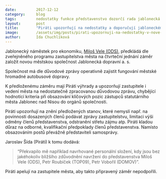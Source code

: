 ```yaml
---
date:         2017-12-12
category:     blog
tags:         nedostatky funkce představenstvo dozorčí rada jablonecká dopravní 
layout:       post
title:        "Piráti upozorňují na nedostatky a doporučují jabloneckému vedení dvakrát měřit, než rychle rozdávat funkce v představenstvu a dozorčí radě v nově vznikající městské společnosti Jablonecká dopravní a.s." 
image:        /assets/img/posts/pirati-upozornuji-na-nedostatky-v-nove-vznikajici-mestske-spolecnosti-jablonecka-dopravni-as_2.jpg
author:       Ida Chuchlíková
---
```


Jablonecký náměstek pro ekonomiku, [Miloš Vele (ODS)](https://www.ods.cz/region.liberecky/profil/1863-milos-vele), předkládá dle zveřejněného programu zastupitelstva města na čtvrteční jednání záměr založit novou městskou společnost Jablonecká dopravní a. s.

Společnost má dle důvodové zprávy operativně zajistit fungování městské hromadné autobusové dopravy. 

K předloženému záměru mají Piráti výhrady a upozorňují zastupitele i vedení města na nedostatečně zpracovanou důvodovou zprávu, chybějící hodnotící kriteria při obsazování klíčových pozic zástupců statutárního města Jablonec nad Nisou do orgánů společnosti. 

Piráti upozorňují na znění předložených stanov, které nemyslí např. na povinnosti dosazených členů podávat zprávy zastupitelstvu, limitaci výši odměny členů představenstva, odstranění střetu zájmu atp. Piráti kladou důraz na odborné, kvalifikační předpoklady členů představenstva. Namísto obsazováním postů převážně představiteli samosprávy. 

Jaroslav Šída (Piráti) k tomu dodává: 
>“Překvapilo mě například navrhované personální složení, kdy jsou bez jakéhokoliv bližšího zdůvodnění navrženi do představenstva Miloš Vele (ODS), Petr Roubíček (TOP09), Petr Vobořil (DOMOV)”.

Piráti apelují na zastupitele města, aby takto připravený záměr nepodpořili. 

